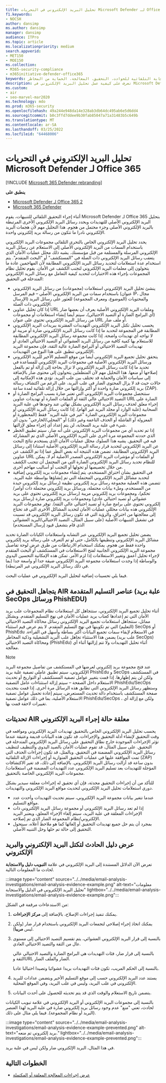 ```yaml
---
title: تحليل البريد الإلكتروني في التحريات Microsoft Defender لـ Office 365
f1.keywords:
- NOCSH
author: dansimp
ms.author: dansimp
manager: dansimp
audience: ITPro
ms.topic: article
ms.localizationpriority: medium
search.appverid:
- MET150
- MOE150
ms.collection:
- M365-security-compliance
- m365initiative-defender-office365
keywords: الاستجابة التلقائية للحوادث، التحقيق، المعالجة، الحماية من المخاطر
description: تعرف على كيفية عمل تحليل البريد الإلكتروني في Microsoft Defender لـ Office 365.
ms.custom:
- air
- seo-marvel-mar2020
ms.technology: mdo
ms.prod: m365-security
ms.openlocfilehash: 49a244e948da14e328ab3db64dc495ab6e5d6dd4
ms.sourcegitcommit: b0c3ffd7ddee9b30fab85047a71a31483b5c649b
ms.translationtype: MT
ms.contentlocale: ar-SA
ms.lasthandoff: 03/25/2022
ms.locfileid: "64468006"
---
```

# <a name="email-analysis-in-investigations-for-microsoft-defender-for-office-365"></a>تحليل البريد الإلكتروني في التحريات Microsoft Defender لـ Office 365

[!INCLUDE [Microsoft 365 Defender rebranding](../includes/microsoft-defender-for-office.md)]

**ينطبق على**
- [Microsoft Defender لـ Office 365 2](defender-for-office-365.md)
- [Microsoft 365 Defender](../defender/microsoft-365-defender.md)

أثناء إجراء التحقيق التلقائي للتنبيهات، يقوم Microsoft Defender لـ Office 365 بتحليل البريد الإلكتروني الأصلي للتهديدات ويحدد رسائل البريد الإلكتروني الأخرى المرتبطة بالبريد الإلكتروني الأصلي وجزء محتمل من هجوم. هذا التحليل مهم لأن هجمات البريد الإلكتروني نادرا ما تتكون من رسالة بريد إلكتروني واحدة.

يحدد تحليل البريد الإلكتروني الخاص بالتحري التلقائي مجموعات البريد الإلكتروني باستخدام السمات من البريد الإلكتروني الأصلي إلى الاستعلام عن رسائل البريد الإلكتروني المرسلة والمستلمة من قبل مؤسستك. يشبه ذلك محلل عمليات الأمان الذي يتعقب رسائل البريد الإلكتروني ذات الصلة في "المستكشف" أو "البحث المتقدم". يتم استخدام عدة استعلامات لتحديد رسائل البريد الإلكتروني المطابقة لأن المهاجمين عادة ما يتحولون إلى معلمات البريد الإلكتروني لتجنب الكشف عن الأمان. يقوم تحليل نظام المجموعات بإجراء هذه الاختبارات لتحديد كيفية التعامل مع رسائل البريد الإلكتروني المتدخلة في التحقيق:

- ينشئ تحليل البريد الإلكتروني استعلامات (مجموعات) من رسائل البريد الإلكتروني باستخدام سمات من البريد الإلكتروني الأصلي – قيم المرسل (عنوان IP، مجال الإرسال) والمحتويات (الموضوع، ومعرف المجموعة) للعثور على رسائل البريد الإلكتروني ذات الصلة.
- إذا كان تحليل عناوين URL وملفات البريد الإلكتروني الأصلية يعرف أن بعضها ضار (أي البرامج الضارة أو التصيد الاحتيالي)، سيتم أيضا إنشاء استعلامات أو مجموعات من رسائل البريد الإلكتروني تحتوي على عنوان URL أو ملف ضار.
- يحسب تحليل تكتل البريد الإلكتروني التهديدات المقترنة ببريدات البريد الإلكتروني المطابقة في المجموعة لتحديد ما إذا كانت رسائل البريد الإلكتروني ضارة أو مريبة أو لا تواجه أي تهديدات واضحة. إذا كانت مجموعة رسائل البريد الإلكتروني المطابقة للاستعلام بها كمية كافية من رسائل البريد العشوائي أو التصيد الاحتيالي العادي أو تهديدات التصيد الاحتيالي أو البرامج الضارة عالية الثقة، فإن مجموعة البريد الإلكتروني تنطبق على هذا النوع من التهديدات.
- يتحقق تحليل تجميع البريد الإلكتروني أيضا من موقع التسليم الأخير للبريد الإلكتروني ورسائل البريد الإلكتروني الأصلية في مجموعات البريد الإلكتروني للمساعدة في تحديد ما إذا كانت رسائل البريد الإلكتروني لا تزال بحاجة إلى إزالة أو تم بالفعل إصلاحها أو منعها. هذا التحليل مهم لأن المتطفلين يتحولون إلى محتوى ضار بالإضافة إلى سياسات الأمان والحماية قد تختلف بين علب البريد. تؤدي هذه الإمكانية إلى حالات حيث قد لا يزال المحتوى الضار في علب البريد، على الرغم من اكتشاف رسالة بريد إلكتروني ضارة واحدة أو أكثر وإزالتها من خلال إزالة تلقائية لمدة ساعة (ZAP).
- ستتحصل مجموعات البريد الإلكتروني التي تعتبر ضارة بسبب البرامج الضارة أو التصيد الاحتيالي عالي الثقة أو الملفات الضارة أو تهديدات عناوين URL الضارة على إجراء معلق لحذف رسائل البريد الإلكتروني بشكل نهائي عند وجودها في علبة البريد السحابية (علبة الوارد أو مجلد البريد غير الهام). إذا كانت رسائل البريد الإلكتروني أو مجموعات البريد الإلكتروني الضارة "غير في علبة البريد" فقط (المحظورة أو المعزولة أو الفاشلة أو الحذف الناعمة وغير ذلك) أو "المحلي/الخارجي" بدون أي شيء في علبة بريد السحابة، لن يتم إعداد أي إجراء معلق لإزالتها.
- إذا تم تحديد أي من مجموعات البريد الإلكتروني على أنه ضار، سيتم تطبيق الخطر الذي حددته المجموعة مرة أخرى على البريد الإلكتروني الأصلي الذي تم المشاركة فيه في التحقيق. يشبه هذا السلوك محلل عمليات الأمان الذي يستخدم نتائج البحث عن البريد الإلكتروني لتحديد قرار رسالة البريد الإلكتروني الأصلية استنادا إلى رسائل البريد الإلكتروني المطابقة. تضمن هذه النتيجة أنه بغض النظر عما إذا تم الكشف عن عناوين URL أو الملفات أو مؤشرات البريد الإلكتروني المصدر الأصلية أم لا، يمكن للنظام تحديد رسائل البريد الإلكتروني الضارة التي من المحتمل أن تتجنب الكشف من خلال تخصيصها أو تحولها أو التجنب أو أساليب مهاجم أخرى.
- في التحقيق بشأن اختراق المستخدم، يتم إنشاء مجموعات بريد إلكتروني إضافية لتحديد مشاكل البريد الإلكتروني المحتملة التي تم إنشاؤها بواسطة علبة البريد. تتضمن هذه العملية مجموعة رسائل بريد إلكتروني نظيفة (رسائل بريد إلكتروني جيدة من المستخدم، وملء بيانات محتملة، ورسائل بريد إلكتروني محتملة ذات أوامر/تحكم)، ومجموعات بريد إلكتروني مريبة (رسائل بريد إلكتروني تحتوي على بريد عشوائي أو تصيد احتيالي عادي) ومجموعات بريد إلكتروني ضارة (رسائل بريد إلكتروني تحتوي على برامج ضارة أو تصيد احتيالي عالي الثقة). توفر مجموعات البريد الإلكتروني هذه بيانات محللي عمليات الأمان لتحديد المشاكل الأخرى التي قد تحتاج إلى معالجتها من اختراق، والرؤية التي قد تكون رسائل البريد الإلكتروني قد تسببت في تشغيل التنبيهات الأصلية (على سبيل المثال، التصيد الاحتيالي/البريد العشوائي الذي قام بتشغيل قيود إرسال المستخدم)

يضمن تحليل تجميع البريد الإلكتروني عبر التشابه واستعلامات الكيانات الضارة تحديد مشاكل البريد الإلكتروني وتنظيفها بالكامل، حتى لو تم التعرف على رسالة بريد إلكتروني واحدة فقط من هجوم. يمكنك استخدام الارتباطات من طرق عرض لوحة تفاصيل مجموعة البريد الإلكتروني الجانبية لفتح الاستعلامات في المستكشف أو البحث المتقدم لإجراء تحليل أعمق وتغيير الاستعلامات إذا لزم الأمر. تمكن هذه الإمكانية التحسين اليدوي والوساطة إذا وجدت استعلامات مجموعة البريد الإلكتروني ضيقة جدا أو واسعة جدا (بما في ذلك رسائل البريد الإلكتروني غير المرتبطة).

فيما يلي تحسينات إضافية لتحليل البريد الإلكتروني في عمليات البحث.

## <a name="air-investigation-ignores-advanced-delivery-items-secops-mailbox-and-phishedu-messages"></a>يتجاهل التحقيق في AIR عناصر التسليم المتقدمة (علبة بريد SecOps ورسائل PhishEDU)

أثناء تحليل تجميع البريد الإلكتروني، ستتجاهل كل استعلامات نظام المجموعات علب بريد الأمان التي تم إعدادها كعناب بريد عمليات الأمان في نهج التسليم المتقدم. وبشكل مماثل، ستتجاهل استعلامات تجميع البريد الإلكتروني رسائل محاكاة التصيد الاحتيالي (التعليم) التي تم تكوينها في نهج التسليم المتقدم. لا يتم عرض قيم استثناء SecOps أو PhishEdu في الاستعلام لإبقاء سمات تجميع البيانات أكثر بساطة وأسهل في القراءة. يضمن هذا الاستثناء تجاهل علب البريد التشغيلية وذكية المخاطر (علب بريد SecOps) ومحاكاة التصيد الاحتيالي (PhishEdu) أثناء تحليل التهديدات ولا تتم إزالتها أثناء أي معالجة.

>[!Note]
>عند فتح مجموعة بريد إلكتروني لعرضها في المستكشف من تفاصيل مجموعة البريد الإلكتروني، سيتم تطبيق عاملي تصفية علبة بريد PhishEdu و SecOps في المستكشف ولكن لن يتم إظهارها. إذا قمت بتغيير عوامل تصفية المستكشف أو التواريخ أو تحديث الاستعلام داخل الصفحة – سيتم إزالة استثناءات عامل التصفية PhishEdu/SecOps وستظهر رسائل البريد الإلكتروني التي تطابق هذه الرسائل مرة أخرى. إذا قمت بتحديث صفحة المستكشف باستخدام دالة تحديث المستعرض، سيتم إعادة تحميل عوامل تصفية الاستعلام الأصلية، بما في ذلك عوامل تصفية PhishEdu/SecOps ، ولكن مع إزالة أي تغييرات لاحقة قمت بها.
>

## <a name="air-updates-pending-email-action-status"></a>تحديثات AIR معلقة حالة إجراء البريد الإلكتروني

يحسب تحليل البريد الإلكتروني الخاص بالتحقيق تهديدات البريد الإلكتروني ومواقعه في وقت التحقيق لإنشاء أدلة التحقيق والإجراءات. قد تكون هذه البيانات قديمة وعتيقة عندما تؤثر الإجراءات الموجودة خارج نطاق التحقيق على رسائل البريد الإلكتروني المتدخلة في التحقيق. على سبيل المثال، قد تقوم عمليات الأمان بالصيد اليدوي والتنظيف لتنظيف رسائل البريد الإلكتروني المضمنة في التحقيق. وبالمثل، قد تكون إجراءات الحذف التي تمت الموافقة عليها في عمليات التحقيق المتوازية أو إجراءات الإزالة التلقائية (ZAP) بدون ساعة قد أزالت رسائل البريد الإلكتروني. بالإضافة إلى ذلك، قد تغير الاكتشافات المؤجلة للتهديدات بعد تسليم البريد الإلكتروني عدد التهديدات المضمنة في استعلامات/مجموعات البريد الإلكتروني الخاصة بالتحقيق.

للتأكد من أن إجراءات التحقيق محدثة، فإن أي تحقيق له إجراءات معلقة سيدير بشكل دوري استعلامات تحليل البريد الإلكتروني لتحديث مواقع البريد الإلكتروني والتهديدات.

- عندما تتغير بيانات مجموعة البريد الإلكتروني، سيتم تحديث التهديدات وأحدث عدد مواقع التسليم.
- إذا لم تعد رسائل البريد الإلكتروني أو مجموعة رسائل البريد الإلكتروني ذات الإجراءات المعلقة في علبة البريد، سيتم إلغاء الإجراء المعلق، ويعتبر البريد الإلكتروني/نظام المجموعة الضار الذي تم إصلاحه.
- بمجرد أن يتم حل جميع تهديدات التحقيق أو إلغائها كما هو ملاحظ أعلاه، سيتحول التحقيق إلى حالة تم حلها وحل التنبيه الأصلي.

## <a name="the-display-of-incident-evidence-for-email-and-email-clusters"></a>عرض دليل الحادث لتكتل البريد الإلكتروني والبريد الإلكتروني

تعرض الآن الدلائل المستندة إلى البريد الإلكتروني في علامة **التبويب دليل والاستجابة** لحادث ما المعلومات التالية.

:::image type="content" source="../../media/email-analysis-investigations/email-analysis-evidence-example.png" alt-text="معلومات تحليل البريد الإلكتروني في الدليل والاستجابة" lightbox="../../media/email-analysis-investigations/email-analysis-evidence-example.png":::

من الاستدعاءات مرقمة في الشكل:

1. يمكنك تنفيذ إجراءات الإصلاح، بالإضافة إلى **مركز الإجراءات**.
2. يمكنك اتخاذ إجراء إصلاحي لتجمعات البريد الإلكتروني باستخدام قرار ضار  (ولكن ليس **مريبا**).
3. بالنسبة إلى قرار البريد الإلكتروني العشوائي، يتم تقسيم التصيد الاحتيالي إلى مستوى عال من الثقة والتصيد الاحتيالي العادي.

   بالنسبة إلى قرار ضار، فئات التهديدات هي البرامج الضارة والتصيد الاحتيالي عالي الثقة وURL الضار والملف الضار.

   بالنسبة إلى الحكم المريب، تكون فئات التهديدات بريدا عشوائيا وتصيدا احتياليا عاديا.

4. يستند عدد البريد الإلكتروني حسب إلى موقع التسليم الأخير ويتضمن عدادات للبريد الإلكتروني في علب البريد، وليس في علب البريد، وفي الموقع المحلية.
5. يتضمن تاريخ الاستعلام والوقت الذي قد يتم تحديثه للحصول على أحدث البيانات.

بالنسبة إلى مجموعات البريد الإلكتروني أو البريد الإلكتروني  في علامة تبويب الكيانات  لحادث، تعني "منع" عدم وجود رسائل بريد إلكتروني ضارة في علبة البريد لهذا العنصر (البريد أو نظام المجموعة). فيما يلي مثال على ذلك.

:::image type="content" source="../../media/email-analysis-investigations/email-analysis-evidence-example-prevented.png" alt-text="بريد إلكتروني تم منعه." lightbox="../../media/email-analysis-investigations/email-analysis-evidence-example-prevented.png":::

في هذا المثال، البريد الإلكتروني ضار ولكن ليس في علبة بريد.

## <a name="next-steps"></a>الخطوات التالية

- [عرض إجراءات المعالجة المعلقة أو المكتملة](air-review-approve-pending-completed-actions.md)
